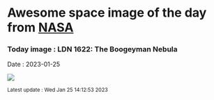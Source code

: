 
# Awesome space image of the day from [NASA](https://api.nasa.gov/)

### Today image : LDN 1622: The Boogeyman Nebula
Date : 2023-01-25

![](https://apod.nasa.gov/apod/image/2301/LDN1622_Carter_960.jpg)

<small>Latest update : Wed Jan 25 14:12:53 2023</small>
        